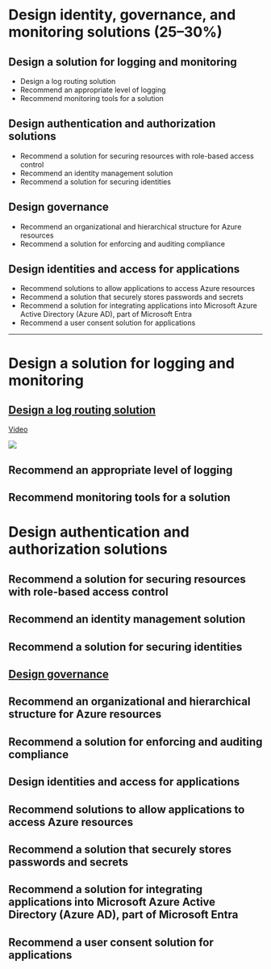 # Design identity, governance, and monitoring solutions (25–30%)

## Design a solution for logging and monitoring
* Design a log routing solution
* Recommend an appropriate level of logging
* Recommend monitoring tools for a solution

## Design authentication and authorization solutions
* Recommend a solution for securing resources with role-based access control
* Recommend an identity management solution
* Recommend a solution for securing identities

## Design governance
* Recommend an organizational and hierarchical structure for Azure resources
* Recommend a solution for enforcing and auditing compliance

## Design identities and access for applications
* Recommend solutions to allow applications to access Azure resources
* Recommend a solution that securely stores passwords and secrets
* Recommend a solution for integrating applications into Microsoft Azure Active Directory (Azure AD), part of Microsoft Entra
* Recommend a user consent solution for applications

---

# Design a solution for logging and monitoring
## [Design a log routing solution](https://learn.microsoft.com/en-us/training/modules/design-solution-to-log-monitor-azure-resources/)

[Video](https://www.youtube.com/watch?v=nEn-MWFrWB0)

![](https://learn.microsoft.com/en-us/training/wwl-azure/design-solution-to-log-monitor-azure-resources/media/azure-monitor-source.png)


## Recommend an appropriate level of logging
## Recommend monitoring tools for a solution

# Design authentication and authorization solutions
## Recommend a solution for securing resources with role-based access control
## Recommend an identity management solution
## Recommend a solution for securing identities

## [Design governance](https://www.youtube.com/watch?v=3MJBEwEbAMU&list=PLahhVEj9XNTejs0fgXT6HXaj_a_qsUoKa&index=1)
## Recommend an organizational and hierarchical structure for Azure resources
## Recommend a solution for enforcing and auditing compliance

## Design identities and access for applications
## Recommend solutions to allow applications to access Azure resources
## Recommend a solution that securely stores passwords and secrets
## Recommend a solution for integrating applications into Microsoft Azure Active Directory (Azure AD), part of Microsoft Entra
## Recommend a user consent solution for applications